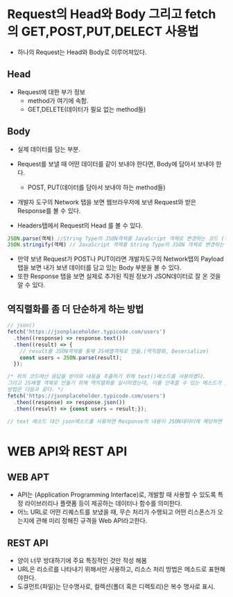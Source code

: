 # Request의 Head와 Body 그리고 fetch의 GET,POST,PUT,DELECT 사용법

- 하나의 Request는 Head와 Body로 이루어져있다.

## Head
- Request에 대한 부가 정보
  - method가 여기에 속함.
  - GET,DELETE(데이터가 필요 없는 method들)

## Body
- 실제 데이터를 담는 부분.
- Request를 보낼 때 어떤 데이터를 같이 보내야 한다면, Body에 담아서 보내야 한다.
  - POST, PUT(데이터를 담아서 보내야 하는 method들)

- 개발자 도구의 Network 탭을 보면 웹브라우저에 보낸 Request와 받은 Response를 볼 수 있다.
- Headers탭에서 Request의 Head 를 볼 수 있다.
```JavaScript
JSON.parse(객체) //String Type의 JSON객체를 JavaScript 객체로 변경하는 코드 (직렬화)
JSON.stringify(객체) // JavaScript 객체를 String Type의 JSON 객체로 변경하는 코드 (역직렬화)
```
- 만약 보낸 Request가 POST나 PUT이라면 개발자도구의 Network탭의 Payload탭을 보면 내가 보낸 데이터를 담고 있는 Body 부분을 볼 수 있다.
- 또한 Response 탭을 보면 실제로 추가된 직원 정보가 JSON데이터로 잘 온 것을 알 수 있다.
## 역직렬화를 좀 더 단순하게 하는 방법
```JavaScript
// json() 
fetch('https://jsonplaceholder.typicode.com/users')
  .then((response) => response.text())
  .then((result) => {
    // result를 JSON객체를 통해 JS배열객체로 만듦.(역직렬화, Deserialize)
    const users = JSON.parse(result);
  });

/* 위의 코드에선 응답을 받아와 내용을 추출하기 위해 text()메소드를 사용하였다.
그리고 JS배열 객체로 만들기 위해 역직렬화를 실시하였는데, 이를 단축할 수 있는 메소드가 있으니, 바로 json()메소드 이다.
방법은 다음과 같다. */
fetch('https://jsonplaceholder.typicode.com/users')
  .then((response) => response.json())
  .then((result) => {const users = result;});

// text 메소드 대신 json메소드를 사용하면 Response의 내용이 JSON데이터에 해당하면 바로 Deserialization 까지 수행하게 되어, return값으로 JS객체를 return한다. 단, Response가 JSON데이터에 해당하지 않으면 오류가 발생하게 된다.

```

# WEB API와 REST API

## WEB APT
- API는 (Application Programming Interface)로, 개발할 때 사용할 수 있도록 특정 라이브러리나 플랫폼 등이 제공하는 데이터나 함수를 의미한다.
- 어느 URL로 어떤 리퀘스트를 보냈을 때, 무슨 처리가 수행되고 어떤 리스폰스가 오는지에 관해 미리 정해진 규격을 Web API라고한다.

## REST API
- 양이 너무 방대하기에 주요 특징적인 것만 작성 해봄
- URL은 리소르를 나타내기 위해서만 사용하고, 리소스 처리 방법은 메소드로 표현해야한다.
- 도큐먼트(파일)는 단수명사로, 컬렉션(폴더 혹은 디렉토리)은 복수 명사로 표시.

